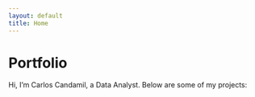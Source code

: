 ```yaml
---
layout: default
title: Home
---
```


# Portfolio
Hi, I’m Carlos Candamil, a Data Analyst. Below are some of my projects:
